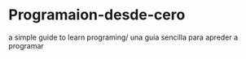 # Programaion-desde-cero
a simple guide to learn programing/ una guia sencilla para apreder a programar
